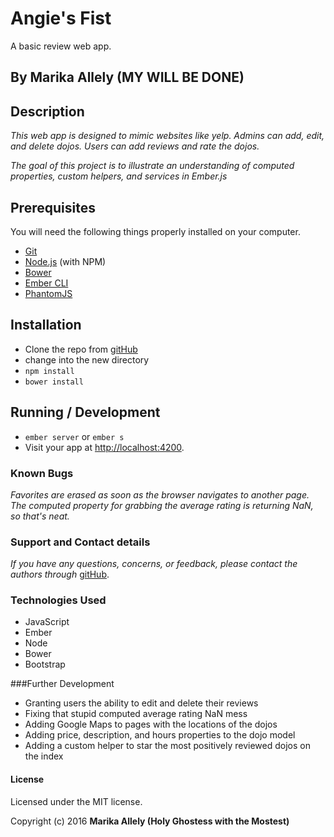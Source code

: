 # Angie's Fist

A basic review web app.  

## By Marika Allely (MY WILL BE DONE)

## Description

_This web app is designed to mimic websites like yelp.  Admins can add, edit, and delete dojos.  Users can add reviews and rate the dojos._

_The goal of this project is to illustrate an understanding of computed properties, custom helpers, and services in  Ember.js_

## Prerequisites

You will need the following things properly installed on your computer.


* [Git](http://git-scm.com/)
* [Node.js](http://nodejs.org/) (with NPM)
* [Bower](http://bower.io/)
* [Ember CLI](http://www.ember-cli.com/)
* [PhantomJS](http://phantomjs.org/)

## Installation

* Clone the repo from [gitHub](https://github.com/MBAllely/angies_fist)
* change into the new directory
* `npm install`
* `bower install`

## Running / Development

* `ember server` or `ember s`
* Visit your app at [http://localhost:4200](http://localhost:4200).

### Known Bugs

_Favorites are erased as soon as the browser navigates to another page.  The computed property for grabbing the average rating is returning NaN, so that's neat._

### Support and Contact details

_If you have any questions, concerns, or feedback, please contact the authors through_ [gitHub](https://github.com/MBAllely).

### Technologies Used

* JavaScript
* Ember
* Node
* Bower
* Bootstrap

###Further Development

* Granting users the ability to edit and delete their reviews
* Fixing that stupid computed average rating NaN mess
* Adding Google Maps to pages with the locations of the dojos
* Adding price, description, and hours properties to the dojo model
* Adding a custom helper to star the most positively reviewed dojos on the index

#### License
Licensed under the MIT license.

Copyright (c) 2016 **Marika Allely  (Holy Ghostess with the Mostest)**
